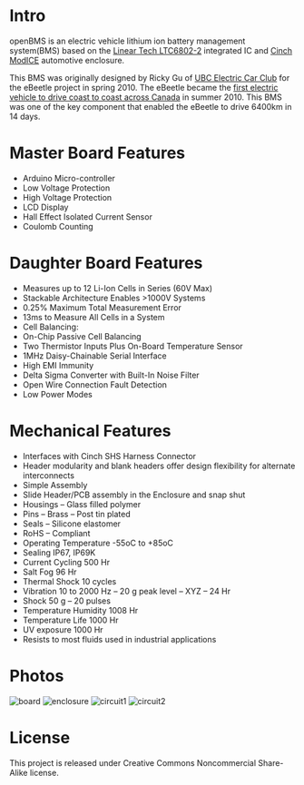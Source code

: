 Intro
===========
openBMS is an electric vehicle lithium ion battery management system(BMS) based on the [Linear Tech LTC6802-2](http://www.linear.com/product/LTC6802-2) integrated IC and [Cinch ModICE](http://www.cinch.com/products/transportation/modular-integrated-connector-enclosure) automotive enclosure. 

This BMS was originally designed by Ricky Gu of [UBC Electric Car Club](http://ubcecc.com) for the eBeetle project in spring 2010. The eBeetle became the [first electric vehicle to drive coast to coast across Canada](http://www.wired.com/autopia/2010/09/electrified-beetle-goes-coast-to-coast-in-canada/) in summer 2010. This BMS was one of the key component that enabled the eBeetle to drive 6400km in 14 days. 

Master Board Features
===============

* Arduino Micro-controller
* Low Voltage Protection
* High Voltage Protection
* LCD Display
* Hall Effect Isolated Current Sensor
* Coulomb Counting

Daughter Board Features
===========

* Measures up to 12 Li-Ion Cells in Series (60V Max)
* Stackable Architecture Enables >1000V Systems
* 0.25% Maximum Total Measurement Error
* 13ms to Measure All Cells in a System
* Cell Balancing:
* On-Chip Passive Cell Balancing
* Two Thermistor Inputs Plus On-Board Temperature Sensor
* 1MHz Daisy-Chainable Serial Interface
* High EMI Immunity
* Delta Sigma Converter with Built-In Noise Filter
* Open Wire Connection Fault Detection
* Low Power Modes

Mechanical Features
===========
* Interfaces with Cinch SHS Harness Connector
* Header modularity and blank headers offer design flexibility for alternate interconnects
* Simple Assembly
* Slide Header/PCB assembly in the Enclosure and snap shut
* Housings – Glass filled polymer
* Pins – Brass – Post tin plated
* Seals – Silicone elastomer
* RoHS – Compliant
* Operating Temperature -55oC to +85oC
* Sealing IP67, IP69K
* Current Cycling 500 Hr
* Salt Fog 96 Hr
* Thermal Shock 10 cycles
* Vibration 10 to 2000 Hz – 20 g peak level – XYZ – 24 Hr
* Shock 50 g – 20 pulses
* Temperature Humidity 1008 Hr
* Temperature Life 1000 Hr
* UV exposure 1000 Hr
* Resists to most fluids used in industrial applications
  
Photos
===========
![board](https://github.com/ricksta/openBMS/blob/master/Photos/Board.png?raw=true)
![enclosure](https://github.com/ricksta/openBMS/blob/master/Photos/Enclosure.jpeg?raw=true)
![circuit1](https://github.com/ricksta/openBMS/blob/master/Photos/Circuit1.png?raw=true)
![circuit2](https://github.com/ricksta/openBMS/blob/master/Photos/Circuit2.png?raw=true)

License
===========
This project is released under Creative Commons Noncommercial Share-Alike license.
